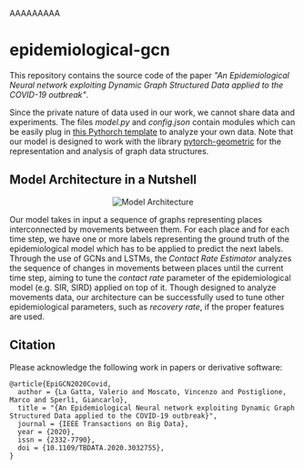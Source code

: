 AAAAAAAAA

# epidemiological-gcn

This repository contains the source code of the paper *"An Epidemiological Neural network exploiting Dynamic Graph Structured Data applied to the COVID-19 outbreak"*. 

Since the private nature of data used in our work, we cannot share data and experiments. The files *model.py* and *config.json* contain modules which can be easily plug in [this Pythorch template](https://github.com/victoresque/pytorch-template) to analyze your own data. Note that our model is designed to work with the library [pytorch-geometric](https://github.com/rusty1s/pytorch_geometric) for the representation and analysis of graph data structures.

## Model Architecture in a Nutshell
<p align="center">
  <img src="https://i.ibb.co/HYmMzbj/highlevelarch.png" alt="Model Architecture"/>
</p>

Our model takes in input a sequence of graphs representing places interconnected by movements between them. For each place and for each time step, we have one or more labels representing the ground truth of the epidemiological model which has to be applied to predict the next labels. Through the use of GCNs and LSTMs, the *Contact Rate Estimator* analyzes the sequence of changes in movements between places until the current time step, aiming to tune the *contact rate* parameter of the epidemiological model (e.g. SIR, SIRD) applied on top of it. Though designed to analyze movements data, our architecture can be successfully used to tune other epidemiological parameters, such as *recovery rate*, if the proper features are used.

## Citation 
Please acknowledge the following work in papers or derivative software:

    @article{EpiGCN2020Covid,
      author = {La Gatta, Valerio and Moscato, Vincenzo and Postiglione, Marco and Sperlì, Giancarlo},
      title = "{An Epidemiological Neural network exploiting Dynamic Graph Structured Data applied to the COVID-19 outbreak}",
      journal = {IEEE Transactions on Big Data},
      year = {2020},
      issn = {2332-7790},
      doi = {10.1109/TBDATA.2020.3032755},
    }
